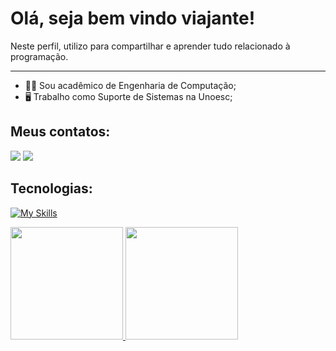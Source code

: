 # Olá, seja bem vindo viajante! 

Neste perfil, utilizo para compartilhar e aprender tudo relacionado à programação.

---

* 🧑‍💻 Sou acadêmico de Engenharia de Computação;
* 🖥️ Trabalho como Suporte de Sistemas na Unoesc;

## Meus contatos:

<div>
<a href="https://instagram.com/_marcotortelli" target="_blank"><img src="https://img.shields.io/badge/-Instagram-%23E4405F?style=for-the-badge&logo=instagram&logoColor=white"></a>
<!-- <a href = "mailto:contato@seu-usuário-aqui"><img src="https://img.shields.io/badge/Gmail-D14836?style=for-the-badge&logo=gmail&logoColor=white" target="_blank"></a> -->
<a href="https://www.linkedin.com/in/marcotortelli21" target="_blank"><img src="https://img.shields.io/badge/-LinkedIn-%230077B5?style=for-the-badge&logo=linkedin&logoColor=white""></a>   
</div>

## Tecnologias:

[![My Skills](https://skillicons.dev/icons?i=js,java,html,css,spring,git,mysql)](https://skillicons.dev)

<div>
<a href="https://github.com/Tortelli1">
<img height="180em" src="https://github-readme-stats.vercel.app/api/top-langs/?username=Tortelli1&layout=compact&langs_count=7&theme=dracula"/>
<img height="180em" src="https://github-readme-stats.vercel.app/api?username=Tortelli1&show_icons=true&theme=dracula&include_all_commits=true&count_private=true"/>
</div>
